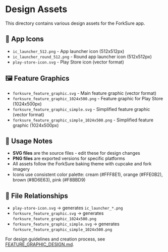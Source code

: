 # Design Assets

This directory contains various design assets for the ForkSure app.

## 🎨 App Icons

- `ic_launcher_512.png` - App launcher icon (512x512px)
- `ic_launcher_round_512.png` - Round app launcher icon (512x512px)
- `play-store-icon.svg` - Play Store icon (vector format)

## 🖼️ Feature Graphics

- `forksure_feature_graphic.svg` - Main feature graphic (vector format)
- `forksure_feature_graphic_1024x500.png` - Feature graphic for Play Store (1024x500px)
- `forksure_feature_graphic_simple.svg` - Simplified feature graphic (vector format)
- `forksure_feature_graphic_simple_1024x500.png` - Simplified feature graphic (1024x500px)

## 📝 Usage Notes

- **SVG files** are the source files - edit these for design changes
- **PNG files** are exported versions for specific platforms
- All assets follow the ForkSure baking theme with cupcake and fork imagery
- Icons use consistent color palette: cream (#FFF8E1), orange (#FFE0B2), brown (#8D6E63), pink (#F8BBD9)

## 🔄 File Relationships

- `play-store-icon.svg` → generates `ic_launcher_*.png`
- `forksure_feature_graphic.svg` → generates `forksure_feature_graphic_1024x500.png`
- `forksure_feature_graphic_simple.svg` → generates `forksure_feature_graphic_simple_1024x500.png`

For design guidelines and creation process, see [FEATURE_GRAPHIC_DESIGN.md](../FEATURE_GRAPHIC_DESIGN.md). 